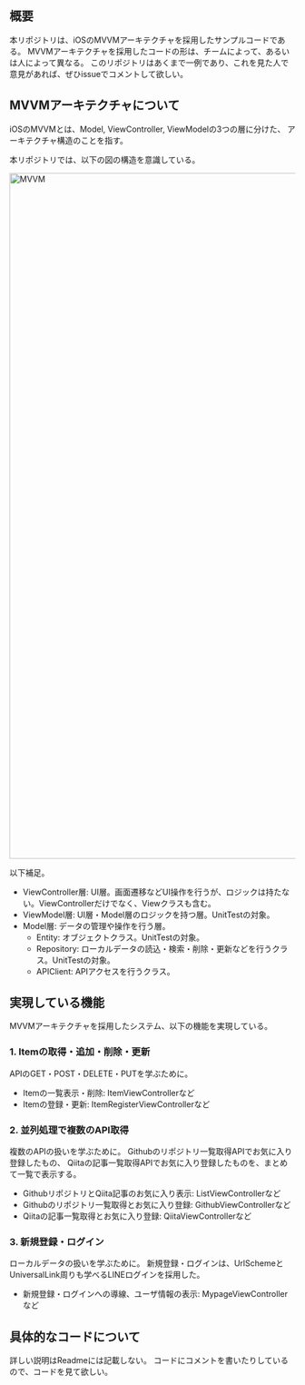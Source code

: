 ## 概要

本リポジトリは、iOSのMVVMアーキテクチャを採用したサンプルコードである。
MVVMアーキテクチャを採用したコードの形は、チームによって、あるいは人によって異なる。
このリポジトリはあくまで一例であり、これを見た人で意見があれば、ぜひissueでコメントして欲しい。

## MVVMアーキテクチャについて

iOSのMVVMとは、Model, ViewController, ViewModelの3つの層に分けた、
アーキテクチャ構造のことを指す。

本リポジトリでは、以下の図の構造を意識している。

<img width="1208" alt="MVVM" src="https://user-images.githubusercontent.com/30719264/73118195-53b06400-3f94-11ea-8ba6-e04a5e157396.png">

以下補足。

- ViewController層: UI層。画面遷移などUI操作を行うが、ロジックは持たない。ViewControllerだけでなく、Viewクラスも含む。
- ViewModel層: UI層・Model層のロジックを持つ層。UnitTestの対象。
- Model層: データの管理や操作を行う層。
  - Entity: オブジェクトクラス。UnitTestの対象。
  - Repository: ローカルデータの読込・検索・削除・更新などを行うクラス。UnitTestの対象。
  - APIClient: APIアクセスを行うクラス。

## 実現している機能

MVVMアーキテクチャを採用したシステム、以下の機能を実現している。

### 1. Itemの取得・追加・削除・更新

APIのGET・POST・DELETE・PUTを学ぶために。

- Itemの一覧表示・削除: ItemViewControllerなど
- Itemの登録・更新: ItemRegisterViewControllerなど

### 2. 並列処理で複数のAPI取得

複数のAPIの扱いを学ぶために。
Githubのリポジトリ一覧取得APIでお気に入り登録したもの、
Qiitaの記事一覧取得APIでお気に入り登録したものを、まとめて一覧で表示する。

- GithubリポジトリとQiita記事のお気に入り表示: ListViewControllerなど
- Githubのリポジトリ一覧取得とお気に入り登録: GithubViewControllerなど
- Qiitaの記事一覧取得とお気に入り登録: QiitaViewControllerなど

### 3. 新規登録・ログイン

ローカルデータの扱いを学ぶために。
新規登録・ログインは、UrlSchemeとUniversalLink周りも学べるLINEログインを採用した。

- 新規登録・ログインへの導線、ユーザ情報の表示: MypageViewControllerなど

## 具体的なコードについて

詳しい説明はReadmeには記載しない。
コードにコメントを書いたりしているので、コードを見て欲しい。